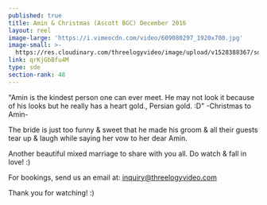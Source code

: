 ```yaml
---
published: true
title: Amin & Christmas (Ascott BGC) December 2016
layout: reel
image-large: 'https://i.vimeocdn.com/video/609080297_1920x700.jpg'
image-small: >-
  https://res.cloudinary.com/threelogyvideo/image/upload/v1528388367/sde/Amin_a.jpg
link: qrKjGbBfu4M
type: sde
section-rank: 48
---
```

"Amin is the kindest person one can ever meet. He may not look it because of his looks but he really has a heart gold., Persian gold. :D" -Christmas to Amin-

The bride is just too funny & sweet that he made his groom & all their guests tear up & laugh while saying her vow to her dear Amin.

Another beautiful mixed marriage to share with you all. Do watch & fall in love! :) 

For bookings, send us an email at: inquiry@threelogyvideo.com

Thank you for watching! :)
